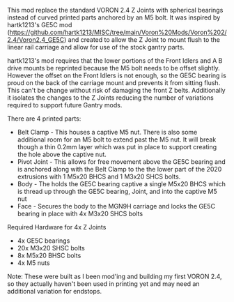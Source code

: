 This mod replace the standard VORON 2.4 Z Joints with spherical bearings instead of curved printed parts anchored by an M5 bolt.  It was inspired by hartk1213's GE5C mod (https://github.com/hartk1213/MISC/tree/main/Voron%20Mods/Voron%202/2.4/Voron2.4_GE5C) and created to allow the Z Joint to mount flush to the linear rail carriage and allow for use of the stock gantry parts.

hartk1213's mod requires that the lower portions of the Front Idlers and A B drive mounts be reprinted because the M5 bolt needs to be offset slightly.  However the offset on the Front Idlers is not enough, so the GE5C bearing is proud on the back of the carriage mount and prevents it from sitting flush.  This can't be change without risk of damaging the front Z belts.  Additionally it isolates the changes to the Z Joints reducing the number of variations required to support future Gantry mods.

There are 4 printed parts:
-  Belt Clamp - This houses a captive M5 nut. There is also some additional room for an M5 bolt to extend past the M5 nut. It will break though a thin 0.2mm layer which was put in place to support creating the hole above the captive nut.
-  Pivot Joint - This allows for free movement above the GE5C bearing and is anchored along with the Belt Clamp to the the lower part of the 2020 extrusions with 1 M5x20 BHCS and 1 M3x20 SHCS bolts.
-  Body - The holds the GE5C bearing captive a single M5x20 BHCS which is thread up through the GE5C bearing, Joint, and into the captive M5 nut
-  Face - Secures the body to the MGN9H carriage and locks the GE5C bearing in place with 4x M3x20 SHCS bolts

Required Hardware for 4x Z Joints

- 4x  GE5C bearings
- 20x M3x20 SHSC bolts
- 8x  M5x20 BHSC bolts
- 4x  M5 nuts

Note: These were built as I been mod'ing and building my first VORON 2.4, so they actually haven't been used in printing yet and may need an additional variation for endstops.



